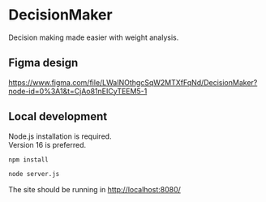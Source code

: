 # DecisionMaker

Decision making made easier with weight analysis.

## Figma design  

<https://www.figma.com/file/LWaINOthgcSqW2MTXfFqNd/DecisionMaker?node-id=0%3A1&t=CjAo81nEICyTEEM5-1>  

## Local development

Node.js installation is required.  
Version 16 is preferred.  

```sh
npm install
```

```sh
node server.js
```

The site should be running in <http://localhost:8080/>
